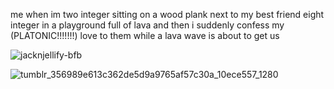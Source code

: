 me when im two integer sitting on a wood plank next to my best friend eight integer in a playground full of lava and then i suddenly confess my (PLATONIC!!!!!!!) love to them while a lava wave is about to get us

![jacknjellify-bfb](https://github.com/user-attachments/assets/f9889104-9af4-4953-b99c-885e06f251c9)

![tumblr_356989e613c362de5d9a9765af57c30a_10ece557_1280](https://github.com/user-attachments/assets/7334d712-80c1-468b-8dc3-80c41e09a23e)
